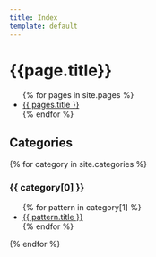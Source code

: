 ```yaml
---
title: Index
template: default
---
```


# {{page.title}}

<ul>
  {% for pages in site.pages %}
    <li>
      <a href="{{ pages.url | relative_url }}">{{ pages.title }}</a>
    </li>
  {% endfor %}
</ul>

## Categories
{% for category in site.categories %}
  <h3>{{ category[0] }}</h3>
  <ul>
    {% for pattern in category[1] %}
      <li><a href="{{ pattern.url }}">{{ pattern.title }}</a></li>
    {% endfor %}
  </ul>
{% endfor %}
